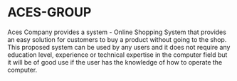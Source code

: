 # ACES-GROUP
Aces Company provides a system - Online Shopping System that provides an easy solution for customers  to buy a product without going to the shop. This proposed system can be used by any users and it does  not require any education level, experience or technical expertise in the computer field but it will be of  good use if the user has the knowledge of how to operate the computer. 
